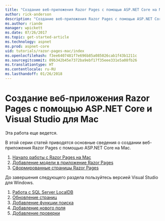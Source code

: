 ```yaml
---
title: "Создание веб-приложения Razor Pages с помощью ASP.NET Core на Mac"
author: rick-anderson
description: "Создание веб-приложения Razor Pages с помощью ASP.NET Core и EF Core."
ms.author: riande
manager: wpickett
ms.date: 07/26/2017
ms.topic: get-started-article
ms.technology: aspnet
ms.prod: aspnet-core
uid: tutorials/razor-pages-mac/index
ms.openlocfilehash: f3ee6407481f7e696b85a085026cab1f43b1211c
ms.sourcegitcommit: 09b342b45e7372ba9ebf17f35eee331e5a08fb26
ms.translationtype: HT
ms.contentlocale: ru-RU
ms.lasthandoff: 01/26/2018
---
```

# <a name="create-a-razor-pages-web-app-with-aspnet-core-and-visual-studio-for-mac"></a>Создание веб-приложения Razor Pages с помощью ASP.NET Core и Visual Studio для Mac

Эта работа еще ведется.

В этой серии статей приводятся основные сведения о создании веб-приложения Razor Pages с помощью ASP.NET Core на Mac.

1. [Начало работы с Razor Pages на Mac](xref:tutorials/razor-pages-mac/razor-pages-start)
1. [Добавление модели в приложение Razor Pages](xref:tutorials/razor-pages-mac/model)
1. [Сформированные страницы Razor Pages](xref:tutorials/razor-pages-mac/page)


До завершения следующего раздела пользуйтесь версией Visual Studio для Windows.

1. [Работа с SQL Server LocalDB](xref:tutorials/razor-pages/sql)
1. [Обновление страниц](xref:tutorials/razor-pages/da1)
1. [Добавление функции поиска](xref:tutorials/razor-pages/search)
1. [Добавление нового поля](xref:tutorials/razor-pages/new-field)
1. [Добавление проверки](xref:tutorials/razor-pages/validation)
